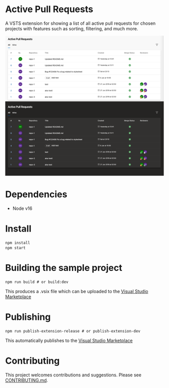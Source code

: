 # Active Pull Requests
A VSTS extension for showing a list of all active pull requests for chosen projects with features such as sorting, filtering, and much more.

![alt text](images/screenshot.png)

# Dependencies

* Node v16

# Install
    npm install
    npm start

# Building the sample project
    npm run build # or build:dev

This produces a .vsix file which can be uploaded to the [Visual Studio Marketplace](https://marketplace.visualstudio.com/azuredevops)

# Publishing
    npm run publish-extension-release # or publish-extension-dev

This automatically publishes to the [Visual Studio Marketplace](https://marketplace.visualstudio.com/azuredevops)

# Contributing

This project welcomes contributions and suggestions. Please see [CONTRIBUTING.md](CONTRIBUTING.md).